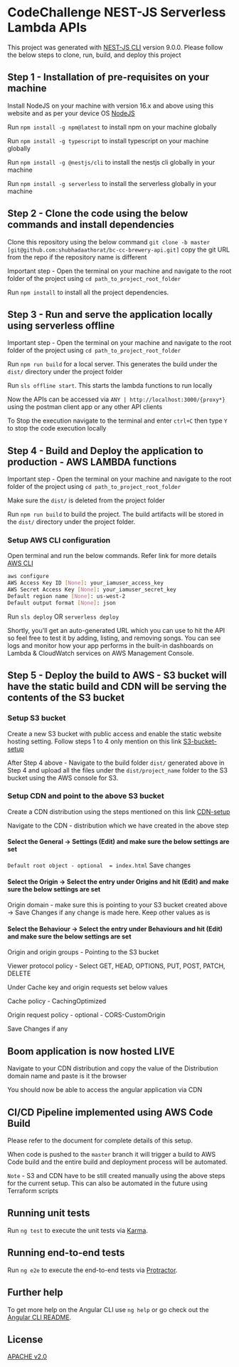 # CodeChallenge NEST-JS Serverless Lambda APIs

This project was generated with [NEST-JS CLI](https://docs.nestjs.com/cli/overview) version 9.0.0. Please follow the below steps to clone, run, build, and deploy this project

## Step 1 -  Installation of pre-requisites on your machine

Install NodeJS on your machine with version 16.x and above using this website and as per your device OS [NodeJS](https://nodejs.org/en/download/)

Run `npm install -g npm@latest` to install npm on your machine globally

Run `npm install -g typescript` to install typescript on your machine globally

Run `npm install -g @nestjs/cli` to install the nestjs cli globally in your machine

Run `npm install -g serverless` to install the serverless globally in your machine
## Step 2 -  Clone the code using the below commands and install dependencies

Clone this repository using the below command `git clone -b master [git@github.com:shubhadaathorat/bc-cc-brewery-api.git]` copy the git URL from the repo if the repository name is different

Important step - Open the terminal on your machine and navigate to the root folder of the project using `cd path_to_project_root_folder`

Run `npm install` to install all the project dependencies.

## Step 3 - Run and serve the application locally using serverless offline

Important step - Open the terminal on your machine and navigate to the root folder of the project using `cd path_to_project_root_folder`

Run `npm run build` for a local server. This generates the build under the `dist/` directory under the project folder

Run `sls offline start`. This starts the lambda functions to run locally 

Now the APIs can be accessed via `ANY | http://localhost:3000/{proxy*}` using the postman client app or any other API clients

To Stop the execution navigate to the terminal and enter `ctrl+C` then type `Y` to stop the code execution locally

## Step 4 - Build and Deploy the application to production - AWS LAMBDA functions

Important step - Open the terminal on your machine and navigate to the root folder of the project using `cd path_to_project_root_folder`

Make sure the `dist/` is deleted from the project folder

Run `npm run build` to build the project. The build artifacts will be stored in the `dist/` directory under the project folder.

### Setup AWS CLI configuration

Open terminal and run the below commands. Refer link for more details [AWS CLI](https://docs.aws.amazon.com/cli/latest/userguide/cli-configure-quickstart.html)

```bash
aws configure
AWS Access Key ID [None]: your_iamuser_access_key
AWS Secret Access Key [None]: your_iamuser_secret_key
Default region name [None]: us-west-2
Default output format [None]: json
```

Run `sls deploy` OR `serverless deploy` 

Shortly, you'll get an auto-generated URL which you can use to hit the API so feel free to test it by adding, listing, and removing songs. You can see logs and monitor how your app performs in the built-in dashboards on Lambda & CloudWatch services on AWS Management Console.

## Step 5 - Deploy the build to AWS - S3 bucket will have the static build and CDN will be serving the contents of the S3 bucket

### Setup S3 bucket

Create a new S3 bucket with public access and enable the static website hosting setting. Follow steps 1 to 4 only mention on this link [S3-bucket-setup](https://docs.aws.amazon.com/AmazonS3/latest/userguide/HostingWebsiteOnS3Setup.html)

After Step 4 above - Navigate to the build folder `dist/` generated above in Step 4 and upload all the files under the `dist/project_name` folder to the S3 bucket using the AWS console for S3.

### Setup CDN and point to the above S3 bucket

Create a CDN distribution using the steps mentioned on this link [CDN-setup](https://docs.aws.amazon.com/AmazonCloudFront/latest/DeveloperGuide/distribution-web-creating-console.html)

Navigate to the CDN - distribution which we have created in the above step 

#### Select the General -> Settings (Edit) and make sure the below settings are set

`Default root object - optional  = index.html` Save changes

#### Select the Origin -> Select the entry under Origins and hit (Edit) and make sure the below settings are set

Origin domain - make sure this is pointing to your S3 bucket created above -> Save Changes if any change is made here. Keep other values as is

#### Select the Behaviour -> Select the entry under Behaviours and hit (Edit) and make sure the below settings are set


Origin and origin groups - Pointing to the S3 bucket 

Viewer protocol policy - Select GET, HEAD, OPTIONS, PUT, POST, PATCH, DELETE

Under Cache key and origin requests set below values

Cache policy - CachingOptimized

Origin request policy - optional  - CORS-CustomOrigin

Save Changes if any

## Boom application is now hosted LIVE

Navigate to your CDN distribution and copy the value of the Distribution domain name and paste is it the browser

You should now be able to access the angular application via CDN

## CI/CD Pipeline implemented using AWS Code Build

Please refer to the document for complete details of this setup.

When code is pushed to the `master` branch it will trigger a build to AWS Code build and the entire build and deployment process will be automated.

`Note` - S3 and CDN have to be still created manually using the above steps for the current setup. This can also be automated in the future using Terraform scripts
## Running unit tests

Run `ng test` to execute the unit tests via [Karma](https://karma-runner.github.io).

## Running end-to-end tests

Run `ng e2e` to execute the end-to-end tests via [Protractor](http://www.protractortest.org/).

## Further help

To get more help on the Angular CLI use `ng help` or go check out the [Angular CLI README](https://github.com/angular/angular-cli/blob/master/README.md).


## License

[APACHE v2.0](https://www.apache.org/licenses/LICENSE-2.0)
